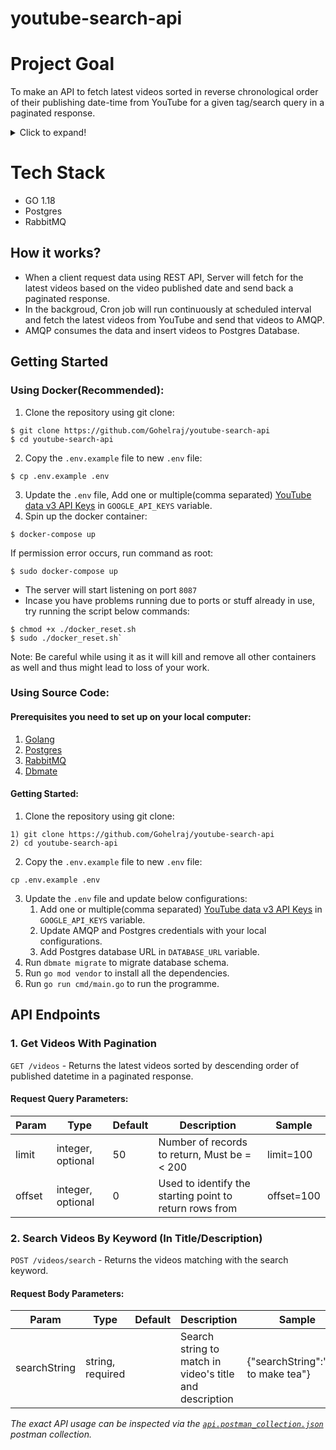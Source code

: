 # youtube-search-api

# Project Goal

To make an API to fetch latest videos sorted in reverse chronological order of their publishing date-time from YouTube for a given tag/search query in a paginated response.

<details>
  <summary>Click to expand!</summary>

## Requirements:

- [x] Server should call the YouTube API continuously in background (async) with some interval (say 10 seconds) for fetching the latest videos for a predefined search query and should store the data of videos (specifically these fields - Video title, description, publishing datetime, thumbnails URLs and any other fields you require) in a database with proper indexes.
- [x] A GET API which returns the stored video data in a paginated response sorted in descending order of published datetime.
- [x] A basic search API to search the stored videos using their title and description.
- [x] Add support for supplying multiple API keys so that if quota is exhausted on one, it automatically uses the next available key.
- [x] Optimise search api, so that it's able to search videos containing partial match for the search query in either video title or description.
    - Ex 1: A video with title *`How to make tea?`* should match for the search query `tea how`
    
### Reference:

- YouTube data v3 API: [https://developers.google.com/youtube/v3/getting-started](https://developers.google.com/youtube/v3/getting-started)
- Search API reference: [https://developers.google.com/youtube/v3/docs/search/list](https://developers.google.com/youtube/v3/docs/search/list)

</details>

# Tech Stack
- GO 1.18
- Postgres
- RabbitMQ

## How it works?

- When a client request data using REST API, Server will fetch for the latest videos based on the video published date and send back a paginated response.
- In the backgroud, Cron job will run continuously at scheduled interval and fetch the latest videos from YouTube and send that videos to AMQP.
- AMQP consumes the data and insert videos to Postgres Database.

## Getting Started

### Using Docker(Recommended):

1. Clone the repository using git clone:
```
$ git clone https://github.com/Gohelraj/youtube-search-api
$ cd youtube-search-api
```
2. Copy the `.env.example` file to new `.env` file:
```
$ cp .env.example .env
```
3. Update the `.env` file, Add one or multiple(comma separated) [YouTube data v3 API Keys](https://developers.google.com/youtube/v3/getting-started) in `GOOGLE_API_KEYS` variable.
4. Spin up the docker container:
```
$ docker-compose up
```
If permission error occurs, run command as root:
```
$ sudo docker-compose up
```
- The server will start listening on port `8087`
- Incase you have problems running due to ports or stuff already in use, try running the script below commands:
```
$ chmod +x ./docker_reset.sh 
$ sudo ./docker_reset.sh`
```
Note: Be careful while using it as it will kill and remove all other containers as well and thus might lead to loss of your work.

### Using Source Code:

#### Prerequisites you need to set up on your local computer:
1. [Golang](https://go.dev/doc/install)
2. [Postgres](https://www.postgresql.org/download/linux/ubuntu/)
3. [RabbitMQ](https://www.rabbitmq.com/download.html)
4. [Dbmate](https://github.com/amacneil/dbmate#installation)

#### Getting Started:

1. Clone the repository using git clone:
```
1) git clone https://github.com/Gohelraj/youtube-search-api
2) cd youtube-search-api
```
2. Copy the `.env.example` file to new `.env` file:
```
cp .env.example .env
```
3. Update the `.env` file and update below configurations:
   1. Add one or multiple(comma separated) [YouTube data v3 API Keys](https://developers.google.com/youtube/v3/getting-started) in `GOOGLE_API_KEYS` variable.
   2. Update AMQP and Postgres credentials with your local configurations.
   3. Add Postgres database URL in `DATABASE_URL` variable.
4. Run `dbmate migrate` to migrate database schema.
5. Run `go mod vendor` to install all the dependencies.
6. Run `go run cmd/main.go` to run the programme.

## API Endpoints

### 1. Get Videos With Pagination
`GET /videos` - Returns the latest videos sorted by descending order of published datetime in a paginated response.
#### Request Query Parameters:
| Param | Type | Default | Description| Sample |
| --- | --- | --- | --- | --- |
| limit | integer, optional | 50 | Number of records to return, Must be =< 200 | limit=100 |
| offset | integer, optional | 0 | Used to identify the starting point to return rows from | offset=100 |

### 2. Search Videos By Keyword (In Title/Description)
`POST /videos/search` - Returns the videos matching with the search keyword.
#### Request Body Parameters:
| Param | Type | Default | Description| Sample |
| --- | --- | --- | --- | --- |
| searchString | string, required |  | Search string to match in video's title and description  | {"searchString":"how to make tea"} |

_The exact API usage can be inspected via the [`api.postman_collection.json`](./api.postman_collection.json) postman collection._
